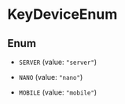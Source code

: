 

# KeyDeviceEnum

## Enum


* `SERVER` (value: `"server"`)

* `NANO` (value: `"nano"`)

* `MOBILE` (value: `"mobile"`)



